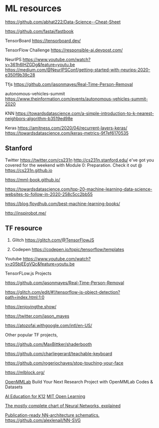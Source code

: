 # ML resources


https://github.com/abhat222/Data-Science--Cheat-Sheet

https://github.com/fastai/fastbook


TensorBoard
https://tensorboard.dev/



TensorFlow Challenge
https://responsible-ai.devpost.com/



NeurIPS
https://www.youtube.com/watch?v=361h6lHZGDg&feature=youtu.be
https://medium.com/@NeurIPSConf/getting-started-with-neurips-2020-e350f9b39c28


Tfjs
https://github.com/jasonmayes/Real-Time-Person-Removal


autonomous-vehicles-summit
https://www.theinformation.com/events/autonomous-vehicles-summit-2020


KNN
https://towardsdatascience.com/a-simple-introduction-to-k-nearest-neighbors-algorithm-b3519ed98e


Keras
https://amitness.com/2020/04/recurrent-layers-keras/
https://towardsdatascience.com/keras-metrics-9f7ef6170535


## Stanford

Twitter https://twitter.com/cs231n
http://cs231n.stanford.edu/
e've got you covered for the weekend with Module 0: Preparation. Check it out @ https://cs231n.github.io


https://mml-book.github.io/

https://towardsdatascience.com/top-20-machine-learning-data-science-websites-to-follow-in-2020-258c5cc2bb55

https://blog.floydhub.com/best-machine-learning-books/

http://inspirobot.me/


## TF resource

1. Glitch
https://glitch.com/@TensorFlowJS

2. Codepen
https://codepen.io/topic/tensorflow/templates



Youtube
https://www.youtube.com/watch?v=z05bjEEgVQc&feature=youtu.be

TensorFLow.js Projects

https://github.com/jasonmayes/Real-Time-Person-Removal

https://glitch.com/edit/#!/tensorflow-js-object-detection?path=index.html:1:0


https://enjoyingthe.show/

https://twitter.com/jason_mayes

https://atozofai.withgoogle.com/intl/en-US/


Other popular TF projects,

https://github.com/MaxBittker/shaderbooth

https://github.com/charliegerard/teachable-keyboard

https://github.com/rogeriochaves/stop-touching-your-face

https://mlblock.org/

[OpenMMLab](https://openmmlab.com/) Build Your Next Research Project with OpenMMLab Codes & Datasets

[AI Education for K12](https://aieducation.mit.edu/)
[MIT Open Learning](https://openlearning.mit.edu/)

[The mostly complete chart of Neural Networks, explained](https://towardsdatascience.com/the-mostly-complete-chart-of-neural-networks-explained-3fb6f2367464)

[Publication-ready NN-architecture schematics.](http://alexlenail.me/NN-SVG/) https://github.com/alexlenail/NN-SVG
